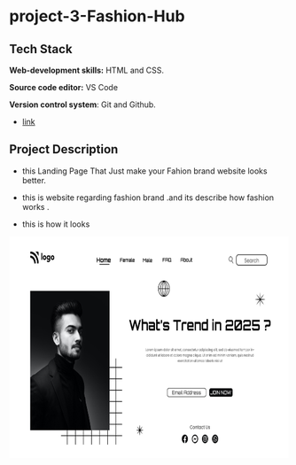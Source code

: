 
# project-3-Fashion-Hub

## Tech Stack

**Web-development skills:** HTML and CSS.

**Source code editor:** VS Code

**Version control system**: Git and Github.


* [link](https://fashion-hub-fsjs.netlify.app)

## Project Description

* this Landing Page That Just make your Fahion brand website looks better.

* this is website regarding fashion brand .and its describe how fashion works .

* this is how it looks

<img src="output.png"  width="700" height="400">
